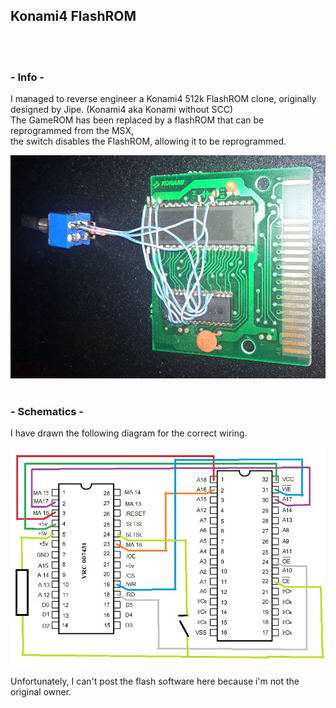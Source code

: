 ## Konami4 FlashROM
<br/><br/>  
### - Info -
I managed to reverse engineer a Konami4 512k FlashROM clone, originally designed by Jipe. (Konami4 aka Konami without SCC)  
The GameROM has been replaced by a flashROM that can be reprogrammed from the MSX,  
the switch disables the FlashROM, allowing it to be reprogrammed.

![Konami4FlahRom](Konami4FlahROM.jpg "Konami 4 FlahROM")
<br/><br/>

### - Schematics -
I have drawn the following diagram for the correct wiring.<br/><br/>
![Konami4FlahRom](Konami4FlahROMSchematics.jpg "Konami 4 FlahROM")

Unfortunately, I can't post the flash software here because i'm not the original owner.
